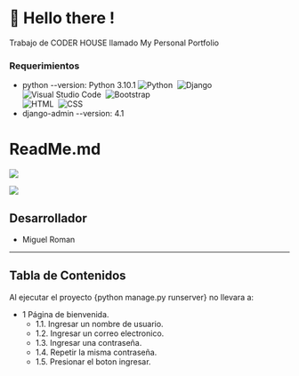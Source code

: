 # :wave: Hello there !
Trabajo de CODER HOUSE llamado My Personal Portfolio


### Requerimientos

- python --version: Python 3.10.1
![Python](https://img.shields.io/badge/-Python-05122A?style=flat&logo=python)&nbsp;
![Django](https://img.shields.io/badge/-Django-05122A?style=flat&logo=django&logoColor=092E20)&nbsp;
![Visual Studio Code](https://img.shields.io/badge/-Visual%20Studio%20Code-05122A?style=flat&logo=visual-studio-code&logoColor=007ACC)&nbsp;
![Bootstrap](https://img.shields.io/badge/-Bootstrap-05122A?style=flat&logo=bootstrap&logoColor=563D7C)\
![HTML](https://img.shields.io/badge/-HTML-05122A?style=flat&logo=HTML5)&nbsp;
![CSS](https://img.shields.io/badge/-CSS-05122A?style=flat&logo=CSS3&logoColor=1572B6)&nbsp;
- django-admin --version: 4.1

# ReadMe.md

![](Beers.png)

![](https://img.shields.io/bower/v/editor.md.svg)

## Desarrollador ##
 - Miguel Roman

--------------------------------------------------------------------------------

## **Tabla de Contenidos**

Al ejecutar el proyecto {python manage.py runserver} no llevara a:
  - 1 Página de bienvenida.
    - 1.1. Ingresar un nombre de usuario.
    - 1.2. Ingresar un correo electronico.
    - 1.3. Ingresar una contraseña.
    - 1.4. Repetir la misma contraseña.
    - 1.5. Presionar el boton ingresar.
  